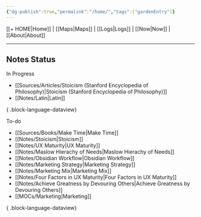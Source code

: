```yaml
---
{"dg-publish":true,"permalink":"/home/","tags":["gardenEntry"]}
---
```



[[+ HOME\|Home]] | [[Maps\|Maps]] | [[Logs\|Logs]] | [[Now\|Now]] | [[About\|About]]

---

## Notes Status
In Progress
- [[Sources/Articles/Stoicism (Stanford Encyclopedia of Philosophy)\|Stoicism (Stanford Encyclopedia of Philosophy)]]
- [[Notes/Latin\|Latin]]

{ .block-language-dataview}

To-do
- [[Sources/Books/Make Time\|Make Time]]
- [[Notes/Stoicism\|Stoicism]]
- [[Notes/UX Maturity\|UX Maturity]]
- [[Notes/Maslow Hierachy of Needs\|Maslow Hierachy of Needs]]
- [[Notes/Obsidian Workflow\|Obsidian Workflow]]
- [[Notes/Marketing Strategy\|Marketing Strategy]]
- [[Notes/Marketing Mix\|Marketing Mix]]
- [[Notes/Four Factors in UX Maturity\|Four Factors in UX Maturity]]
- [[Notes/Achieve Greatness by Devouring Others\|Achieve Greatness by Devouring Others]]
- [[MOCs/Marketing\|Marketing]]

{ .block-language-dataview}